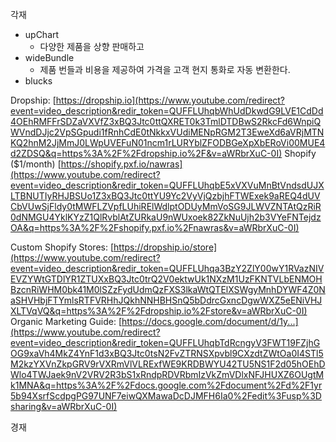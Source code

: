 각재
- upChart
	- 다양한 제품을 상향 판매하고
- wideBundle
	- 제품 번들과 비용을 제공하여 가격을 고객 현지 통화로 자동 변환한다.
- blucks



Dropship: [https://dropship.io](https://www.youtube.com/redirect?event=video_description&redir_token=QUFFLUhqbWhUdDkwdG9LVE1CdDd4OEhRMFFrSDZaVXVfZ3xBQ3Jtc0ttQXRET0k3TmlDTDBwS2RkcFd6WnpiQWVndDJjc2VpSGpudi1fRnhCdE0tNkkxVUdiMENpRGM2T3EweXd6aVRjMTNKQ2hnM2JjMmJ0LWpUVEFuN01ncm1rLURYblZFODBGeXpXbERoVi00MUE4d2ZDSQ&q=https%3A%2F%2Fdropship.io%2F&v=aWRbrXuC-0I) 
Shopify ($1/month) [https://shopify.pxf.io/nawras](https://www.youtube.com/redirect?event=video_description&redir_token=QUFFLUhqbE5xVXVuMnBtVndsdUJXLTBNUTIyRHJBSUo1Z3xBQ3Jtc0ttYU9Yc2VyVjQzbjhFTWExek9aREQ4dUVCbVUwSjFldy0tMWFLZVpfLUhiRElWdlptODUyMmVoSG9JLWVZNTAtQzRiR0dNMGU4YklKYzZ1QlRvblAtZURkaU9nWUxoek82ZkNuUjh2b3VYeFNTejdzOA&q=https%3A%2F%2Fshopify.pxf.io%2Fnawras&v=aWRbrXuC-0I)


Custom Shopify Stores: [https://dropship.io/store](https://www.youtube.com/redirect?event=video_description&redir_token=QUFFLUhqa3BzY2ZlY00wY1RVazNIVEVZYWtGTDlYR1ZTUXxBQ3Jtc0trQ2V0ektwUk1NXzM1UzFKNTVLbENMOHBzcnRiWHM0bk41M0lSZzFydUdmQzFXS3lkaWtQTElXSWgyMnhDYWF4Z0NaSHVHbjFTYmlsRTFVRHhJQkhNNHBHSnQ5bDdrcGxncDgwWXZ5eENiVHJXLTVqVQ&q=https%3A%2F%2Fdropship.io%2Fstore&v=aWRbrXuC-0I) 
Organic Marketing Guide: [https://docs.google.com/document/d/1y...](https://www.youtube.com/redirect?event=video_description&redir_token=QUFFLUhqbTdRcngyV3FWT19FZjhGOG9xaVh4MkZ4YnF1d3xBQ3Jtc0tsN2FvZTRNSXpvbl9CXzdtZWtOa0I4STl5M2kzYXVnZkpGRV9rVXRmVlVLRExfWE9KRDBWYU42TU5NS1F2d05hOEhDWlo4TWJaek9nV2VRV2R3bS1xRndpRDVRbmIzVkZmVDlxNFJHUXZ6OUgtMk1MNA&q=https%3A%2F%2Fdocs.google.com%2Fdocument%2Fd%2F1yr5b94XsrfScdpgPG97UNF7eiwQXMawaDcDJMFH6Ia0%2Fedit%3Fusp%3Dsharing&v=aWRbrXuC-0I)


경재